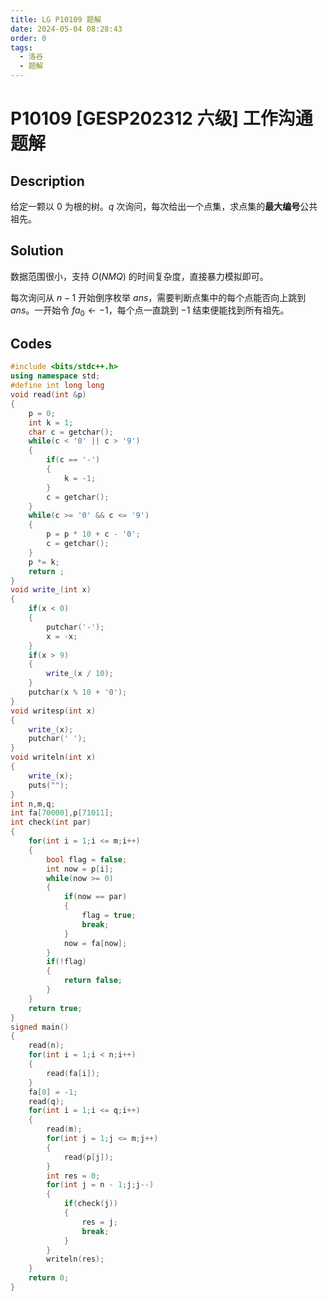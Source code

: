 ```yaml
---
title: LG P10109 题解
date: 2024-05-04 08:28:43
order: 0
tags:
  - 洛谷
  - 题解
---
```

<!---->
<!--more-->

# P10109 [GESP202312 六级] 工作沟通 题解

## Description

给定一颗以 $0$ 为根的树。$q$ 次询问，每次给出一个点集，求点集的**最大编号**公共祖先。

## Solution

数据范围很小，支持 $O(NMQ)$ 的时间复杂度，直接暴力模拟即可。

每次询问从 $n - 1$ 开始倒序枚举 $ans$，需要判断点集中的每个点能否向上跳到 $ans$。一开始令 $fa_{0} \gets -1$，每个点一直跳到 $-1$ 结束便能找到所有祖先。

## Codes

```cpp
#include <bits/stdc++.h>
using namespace std;
#define int long long 
void read(int &p)
{
    p = 0;
    int k = 1;
    char c = getchar();
    while(c < '0' || c > '9')
    {
        if(c == '-')
        {
            k = -1;
        }
        c = getchar();
    }
    while(c >= '0' && c <= '9')
    {
        p = p * 10 + c - '0';
        c = getchar();
    }
    p *= k;
    return ;
}
void write_(int x)
{
    if(x < 0)
    {
        putchar('-');
        x = -x;
    }
    if(x > 9)
    {
        write_(x / 10);
    }
    putchar(x % 10 + '0');
}
void writesp(int x)
{
    write_(x);
    putchar(' ');
}
void writeln(int x)
{
    write_(x);
    puts("");
}
int n,m,q;
int fa[70000],p[71011];
int check(int par)
{
    for(int i = 1;i <= m;i++)
    {
        bool flag = false;
        int now = p[i];
        while(now >= 0)
        {
            if(now == par)
            {
                flag = true;
                break;
            }
            now = fa[now];
        }
        if(!flag)
        {
            return false;
        }
    }
    return true;
}
signed main()
{
    read(n);
    for(int i = 1;i < n;i++)
    {
        read(fa[i]);
    }
    fa[0] = -1;
    read(q);
    for(int i = 1;i <= q;i++)
    {
        read(m);
        for(int j = 1;j <= m;j++)
        {
            read(p[j]);
        }
        int res = 0;
        for(int j = n - 1;j;j--)
        {
            if(check(j))
            {
                res = j;
                break;
            }
        }
        writeln(res);
    }
    return 0;
}
```